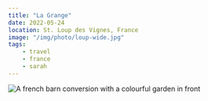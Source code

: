 ```yaml
---
title: "La Grange"
date: 2022-05-24
location: St. Loup des Vignes, France
image: "/img/photo/loup-wide.jpg"
tags:
    - travel
    - france
    - sarah
---
```


![A french barn conversion with a colourful garden in front](/img/photo/loup-wide.jpg)

